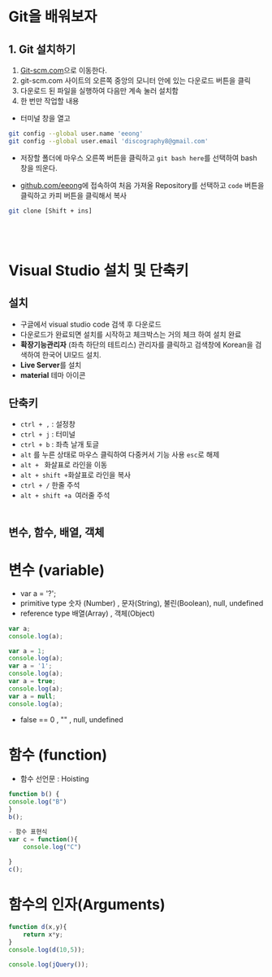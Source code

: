 # Git을 배워보자
## 1. Git 설치하기
1. [Git-scm.com](https://git-scm.com)으로 이동한다.
2. git-scm.com 사이트의 오른쪽 중앙의 모니터 안에 있는 다운로드 버튼을 클릭
3. 다운로드 된 파일을 실행하여 다음만 계속 눌러 설치함
4. 한 번만 작업할 내용
- 터미널 창을 열고 

```bash
git config --global user.name 'eeong'
git config --global user.email 'discography8@gmail.com'
```

- 저장할 폴더에 마우스 오른쪽 버튼을 클릭하고 `git bash here`를 선택하여 bash 창을 띄운다.

- [github.com/eeong](https://github.com/eeong)에 접속하여 처음 가져올 Repository를 선택하고 `code` 버튼을 클릭하고 카피 버튼을 클릭해서 복사

```bash
git clone [Shift + ins]
```
<br> <br>

# Visual Studio 설치 및 단축키

## 설치

- 구글에서 visual studio code 검색 후 다운로드
- 다운로드가 완료되면 설치를 시작하고 체크박스는 거의 체크 하여 설치 완료
- **확장기능관리자** (좌측 하단의 테트리스) 관리자를 클릭하고 검색창에 Korean을 검색하여 한국어 UI모드 설치.
- **Live Server**를 설치
- **material** 테마 아이콘 

## 단축키
- `ctrl + ,` : 설정창
- `ctrl + j` : 터미널
- `ctrl + b` : 좌측 날개 토글
- `alt` 를 누른 상태로 마우스 클릭하여 다중커서 기능 사용 `esc`로 해제
- `alt + ` 화살표로 라인을 이동
- `alt + shift +`화살표로 라인을 복사
- `ctrl + /` 한줄 주석
- `alt + shift +a `여러줄 주석
<br><br>

## 변수, 함수, 배열, 객체 

#  변수 (variable)
- var a = '?';
- primitive type  숫자 (Number) , 문자(String), 불린(Boolean), null, undefined
- reference type  배열(Array) , 객체(Object) 

```javascript
var a;
console.log(a);

var a = 1;
console.log(a);
var a = '1';
console.log(a);
var a = true;
console.log(a);
var a = null;
console.log(a);

```

- false == 0 , "" , null, undefined

# 함수 (function)

- 함수 선언문 : Hoisting 
```javascript
function b() {
console.log("B")
}
b();
```

```javascript
- 함수 표현식 
var c = function(){
	console.log("C")
	
}
c(); 
```
# 함수의 인자(Arguments)
```javascript
function d(x,y){
	return x*y;
}
console.log(d(10,5));
```

```javascript
console.log(jQuery());
```



